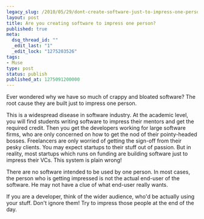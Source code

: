```yaml
---
legacy_slug: /2010/05/29/dont-create-software-just-to-impress-one-person
layout: post
title: Are you creating software to impress one person?
published: true
meta:
  dsq_thread_id: ""
  _edit_last: "1"
  _edit_lock: "1275203526"
tags:
- Muse
type: post
status: publish
published_at: 1275091200000
---
```

Ever wondered why we have so much of crappy and bloated software? The root cause they are built just to impress one person.

This is a widespread disease in software industry. At the academic level, you will find students writing software to impress their mentors and get the required credit. Then you get the developers working for large software firms, who are only concerned on how to get the nod of their pointy-headed bosses. Freelancers are only worried of getting the sign-off from their pesky clients. You may expect startups to their stuff out of passion. But in reality, most startups which runs on funding are building software just to impress their VCs. This system is plain wrong!

There are no software intended to be used by one person. In most cases, the person who is getting impressed is not the actual end-user of the software. He may not have a clue of what end-user really wants.

If you are a developer, think of the wider audience, who'd be actually using your stuff. Don't ignore them! Try to impress those people at the end of the day.
